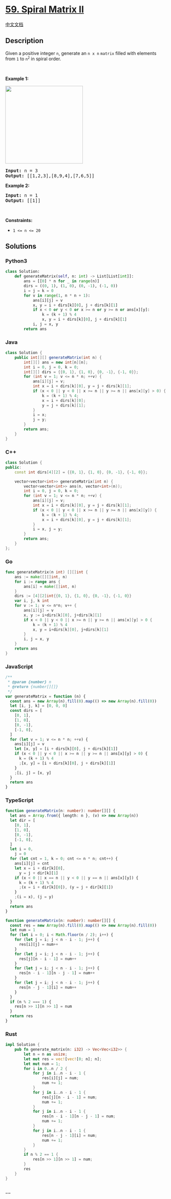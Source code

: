 # [59. Spiral Matrix II](https://leetcode.com/problems/spiral-matrix-ii)

[中文文档](/solution/0000-0099/0059.Spiral%20Matrix%20II/README.md)

## Description

<p>Given a positive integer <code>n</code>, generate an <code>n x n</code> <code>matrix</code> filled with elements from <code>1</code> to <code>n<sup>2</sup></code> in spiral order.</p>

<p>&nbsp;</p>
<p><strong class="example">Example 1:</strong></p>
<img alt="" src="https://fastly.jsdelivr.net/gh/doocs/leetcode@main/solution/0000-0099/0059.Spiral%20Matrix%20II/images/spiraln.jpg" style="width: 242px; height: 242px;" />
<pre>
<strong>Input:</strong> n = 3
<strong>Output:</strong> [[1,2,3],[8,9,4],[7,6,5]]
</pre>

<p><strong class="example">Example 2:</strong></p>

<pre>
<strong>Input:</strong> n = 1
<strong>Output:</strong> [[1]]
</pre>

<p>&nbsp;</p>
<p><strong>Constraints:</strong></p>

<ul>
	<li><code>1 &lt;= n &lt;= 20</code></li>
</ul>

## Solutions

<!-- tabs:start -->

### **Python3**

```python
class Solution:
    def generateMatrix(self, n: int) -> List[List[int]]:
        ans = [[0] * n for _ in range(n)]
        dirs = ((0, 1), (1, 0), (0, -1), (-1, 0))
        i = j = k = 0
        for v in range(1, n * n + 1):
            ans[i][j] = v
            x, y = i + dirs[k][0], j + dirs[k][1]
            if x < 0 or y < 0 or x >= n or y >= n or ans[x][y]:
                k = (k + 1) % 4
                x, y = i + dirs[k][0], j + dirs[k][1]
            i, j = x, y
        return ans
```

### **Java**

```java
class Solution {
    public int[][] generateMatrix(int n) {
        int[][] ans = new int[n][n];
        int i = 0, j = 0, k = 0;
        int[][] dirs = {{0, 1}, {1, 0}, {0, -1}, {-1, 0}};
        for (int v = 1; v <= n * n; ++v) {
            ans[i][j] = v;
            int x = i + dirs[k][0], y = j + dirs[k][1];
            if (x < 0 || y < 0 || x >= n || y >= n || ans[x][y] > 0) {
                k = (k + 1) % 4;
                x = i + dirs[k][0];
                y = j + dirs[k][1];
            }
            i = x;
            j = y;
        }
        return ans;
    }
}
```

### **C++**

```cpp
class Solution {
public:
    const int dirs[4][2] = {{0, 1}, {1, 0}, {0, -1}, {-1, 0}};

    vector<vector<int>> generateMatrix(int n) {
        vector<vector<int>> ans(n, vector<int>(n));
        int i = 0, j = 0, k = 0;
        for (int v = 1; v <= n * n; ++v) {
            ans[i][j] = v;
            int x = i + dirs[k][0], y = j + dirs[k][1];
            if (x < 0 || y < 0 || x >= n || y >= n || ans[x][y]) {
                k = (k + 1) % 4;
                x = i + dirs[k][0], y = j + dirs[k][1];
            }
            i = x, j = y;
        }
        return ans;
    }
};
```

### **Go**

```go
func generateMatrix(n int) [][]int {
	ans := make([][]int, n)
	for i := range ans {
		ans[i] = make([]int, n)
	}
	dirs := [4][2]int{{0, 1}, {1, 0}, {0, -1}, {-1, 0}}
	var i, j, k int
	for v := 1; v <= n*n; v++ {
		ans[i][j] = v
		x, y := i+dirs[k][0], j+dirs[k][1]
		if x < 0 || y < 0 || x >= n || y >= n || ans[x][y] > 0 {
			k = (k + 1) % 4
			x, y = i+dirs[k][0], j+dirs[k][1]
		}
		i, j = x, y
	}
	return ans
}
```

### **JavaScript**

```js
/**
 * @param {number} n
 * @return {number[][]}
 */
var generateMatrix = function (n) {
  const ans = new Array(n).fill(0).map(() => new Array(n).fill(0))
  let [i, j, k] = [0, 0, 0]
  const dirs = [
    [0, 1],
    [1, 0],
    [0, -1],
    [-1, 0],
  ]
  for (let v = 1; v <= n * n; ++v) {
    ans[i][j] = v
    let [x, y] = [i + dirs[k][0], j + dirs[k][1]]
    if (x < 0 || y < 0 || x >= n || y >= n || ans[x][y] > 0) {
      k = (k + 1) % 4
      ;[x, y] = [i + dirs[k][0], j + dirs[k][1]]
    }
    ;[i, j] = [x, y]
  }
  return ans
}
```

### **TypeScript**

```ts
function generateMatrix(n: number): number[][] {
  let ans = Array.from({ length: n }, (v) => new Array(n))
  let dir = [
    [0, 1],
    [1, 0],
    [0, -1],
    [-1, 0],
  ]
  let i = 0,
    j = 0
  for (let cnt = 1, k = 0; cnt <= n * n; cnt++) {
    ans[i][j] = cnt
    let x = i + dir[k][0],
      y = j + dir[k][1]
    if (x < 0 || x == n || y < 0 || y == n || ans[x][y]) {
      k = (k + 1) % 4
      ;(x = i + dir[k][0]), (y = j + dir[k][1])
    }
    ;(i = x), (j = y)
  }
  return ans
}
```

```ts
function generateMatrix(n: number): number[][] {
  const res = new Array(n).fill(0).map(() => new Array(n).fill(0))
  let num = 1
  for (let i = 0; i < Math.floor(n / 2); i++) {
    for (let j = i; j < n - i - 1; j++) {
      res[i][j] = num++
    }
    for (let j = i; j < n - i - 1; j++) {
      res[j][n - i - 1] = num++
    }
    for (let j = i; j < n - i - 1; j++) {
      res[n - i - 1][n - j - 1] = num++
    }
    for (let j = i; j < n - i - 1; j++) {
      res[n - j - 1][i] = num++
    }
  }
  if (n % 2 === 1) {
    res[n >> 1][n >> 1] = num
  }
  return res
}
```

### **Rust**

```rust
impl Solution {
    pub fn generate_matrix(n: i32) -> Vec<Vec<i32>> {
        let n = n as usize;
        let mut res = vec![vec![0; n]; n];
        let mut num = 1;
        for i in 0..n / 2 {
            for j in i..n - i - 1 {
                res[i][j] = num;
                num += 1;
            }
            for j in i..n - i - 1 {
                res[j][n - i - 1] = num;
                num += 1;
            }
            for j in i..n - i - 1 {
                res[n - i - 1][n - j - 1] = num;
                num += 1;
            }
            for j in i..n - i - 1 {
                res[n - j - 1][i] = num;
                num += 1;
            }
        }
        if n % 2 == 1 {
            res[n >> 1][n >> 1] = num;
        }
        res
    }
}
```

### **...**

```

```

<!-- tabs:end -->
